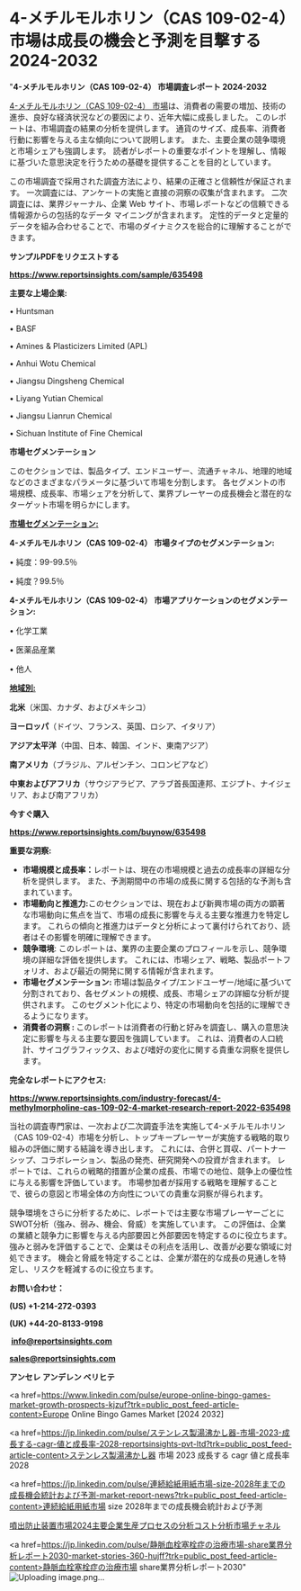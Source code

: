 # 4-メチルモルホリン（CAS 109-02-4）市場は成長の機会と予測を目撃する2024-2032

"<strong>4-メチルモルホリン（CAS 109-02-4） 市場調査レポート 2024-2032</strong>

<a href=https://www.reportsinsights.com/sample/635498>4-メチルモルホリン（CAS 109-02-4） 市場</a>は、消費者の需要の増加、技術の進歩、良好な経済状況などの要因により、近年大幅に成長しました。 このレポートは、市場調査の結果の分析を提供します。 通貨のサイズ、成長率、消費者行動に影響を与える主な傾向について説明します。 また、主要企業の競争環境と市場シェアも強調します。 読者がレポートの重要なポイントを理解し、情報に基づいた意思決定を行うための基礎を提供することを目的としています。

この市場調査で採用された調査方法により、結果の正確さと信頼性が保証されます。 一次調査には、アンケートの実施と直接の洞察の収集が含まれます。 二次調査には、業界ジャーナル、企業 Web サイト、市場レポートなどの信頼できる情報源からの包括的なデータ マイニングが含まれます。 定性的データと定量的データを組み合わせることで、市場のダイナミクスを総合的に理解することができます。

<strong><b>サンプルPDFをリクエストする</b></strong>

<a href=https://www.reportsinsights.com/sample/635498><strong><u>https://www.reportsinsights.com/sample/635498</u></strong></a>

<strong>主要な上場企業:</strong>

• Huntsman

• BASF

• Amines & Plasticizers Limited (APL)

• Anhui Wotu Chemical

• Jiangsu Dingsheng Chemical

• Liyang Yutian Chemical

• Jiangsu Lianrun Chemical

• Sichuan Institute of Fine Chemical

<strong>市場セグメンテーション</strong>

このセクションでは、製品タイプ、エンドユーザー、流通チャネル、地理的地域などのさまざまなパラメータに基づいて市場を分割します。 各セグメントの市場規模、成長率、市場シェアを分析して、業界プレーヤーの成長機会と潜在的なターゲット市場を明らかにします。

<strong><u>市場セグメンテーション</u></strong><strong><u>:</u></strong>

<strong>4-メチルモルホリン（CAS 109-02-4） 市場タイプのセグメンテーション:</strong>

• 純度：99-99.5％

• 純度？99.5％

<strong>4-メチルモルホリン（CAS 109-02-4） 市場アプリケーションのセグメンテーション:</strong>

• 化学工業

• 医薬品産業

• 他人

<strong><u>地域別</u></strong><strong><u>:</u></strong>

<strong>北米</strong>（米国、カナダ、およびメキシコ）

<strong>ヨーロッパ</strong>（ドイツ、フランス、英国、ロシア、イタリア）

<strong>アジア太平洋</strong>（中国、日本、韓国、インド、東南アジア）

<strong>南アメリカ</strong>（ブラジル、アルゼンチン、コロンビアなど）

<strong>中東およびアフリカ</strong>（サウジアラビア、アラブ首長国連邦、エジプト、ナイジェリア、および南アフリカ）

<strong>今すぐ購入</strong>

<a href=https://www.reportsinsights.com/buynow/635498><strong><u>https://www.reportsinsights.com/buynow/635498</u></strong></a>

<strong>重要な洞察:</strong>
<ul>
  <li><strong>市場規模と成長率：</strong>レポートは、現在の市場規模と過去の成長率の詳細な分析を提供します。 また、予測期間中の市場の成長に関する包括的な予測も含まれています。</li>
  <li><strong>市場動向と推進力:</strong>このセクションでは、現在および新興市場の両方の顕著な市場動向に焦点を当て、市場の成長に影響を与える主要な推進力を特定します。 これらの傾向と推進力はデータと分析によって裏付けられており、読者はその影響を明確に理解できます。</li>
  <li><strong>競争環境</strong>: このレポートは、業界の主要企業のプロフィールを示し、競争環境の詳細な評価を提供します。 これには、市場シェア、戦略、製品ポートフォリオ、および最近の開発に関する情報が含まれます。</li>
  <li><strong>市場セグメンテーション: </strong>市場は製品タイプ/エンドユーザー/地域に基づいて分割されており、各セグメントの規模、成長、市場シェアの詳細な分析が提供されます。 このセグメント化により、特定の市場動向を包括的に理解できるようになります。</li>
  <li><strong>消費者の洞察 : </strong>このレポートは消費者の行動と好みを調査し、購入の意思決定に影響を与える主要な要因を強調しています。 これは、消費者の人口統計、サイコグラフィックス、および嗜好の変化に関する貴重な洞察を提供します。</li>
</ul>
<strong>完全なレポートにアクセス:</strong>

<a href=https://www.reportsinsights.com/industry-forecast/4-methylmorpholine-cas-109-02-4-market-research-report-2022-635498><strong><u><b>https://www.reportsinsights.com/industry-forecast/4-methylmorpholine-cas-109-02-4-market-research-report-2022-635498</b></u></strong></a>

当社の調査専門家は、一次および二次調査手法を実施して4-メチルモルホリン（CAS 109-02-4）市場を分析し、トップキープレーヤーが実施する戦略的取り組みの評価に関する結論を導き出します。 これには、合併と買収、パートナーシップ、コラボレーション、製品の発売、研究開発への投資が含まれます。 レポートでは、これらの戦略的措置が企業の成長、市場での地位、競争上の優位性に与える影響を評価しています。 市場参加者が採用する戦略を理解することで、彼らの意図と市場全体の方向性についての貴重な洞察が得られます。

競争環境をさらに分析するために、レポートでは主要な市場プレーヤーごとにSWOT分析（強み、弱み、機会、脅威）を実施しています。 この評価は、企業の業績と競争力に影響を与える内部要因と外部要因を特定するのに役立ちます。 強みと弱みを評価することで、企業はその利点を活用し、改善が必要な領域に対処できます。 機会と脅威を特定することは、企業が潜在的な成長の見通しを特定し、リスクを軽減するのに役立ちます。

<strong>お問い合わせ：</strong>

<strong>(US) +1-214-272-0393</strong>

<strong>(UK) +44-20-8133-9198</strong>

<strong> </strong><a href=info@reportsinsights.com><strong><u>info@reportsinsights.com</u></strong></a>

<a href=sales@reportsinsights.com><strong><u>sales@reportsinsights.com</u></strong></a>

<strong>アンセレ アンデレン ベリヒテ</strong>

<a href=https://www.linkedin.com/pulse/europe-online-bingo-games-market-growth-prospects-kjzuf?trk=public_post_feed-article-content>Europe Online Bingo Games Market [2024 2032]</a>

<a href=https://jp.linkedin.com/pulse/ステンレス製湯沸かし器-市場-2023-成長する-cagr-値と成長率-2028-reportsinsights-pvt-ltd?trk=public_post_feed-article-content>ステンレス製湯沸かし器 市場 2023 成長する cagr 値と成長率 2028</a>

<a href=https://jp.linkedin.com/pulse/連続給紙用紙市場-size-2028年までの成長機会統計および予測-market-report-news?trk=public_post_feed-article-content>連続給紙用紙市場 size 2028年までの成長機会統計および予測</a>

<a href=https://www.linkedin.com/pulse/噴出防止装置市場2024主要企業生産プロセスの分析コスト分析市場チャネル-healthscope-news-245/>噴出防止装置市場2024主要企業生産プロセスの分析コスト分析市場チャネル</a>

<a href=https://jp.linkedin.com/pulse/静脈血栓塞栓症の治療市場-share業界分析レポート2030-market-stories-360-hujff?trk=public_post_feed-article-content>静脈血栓塞栓症の治療市場 share業界分析レポート2030</a>"
![Uploading image.png…]()
